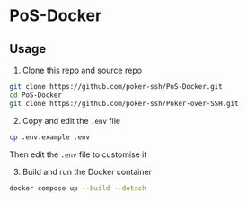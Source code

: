 # PoS-Docker

## Usage

1. Clone this repo and source repo

```bash
git clone https://github.com/poker-ssh/PoS-Docker.git
cd PoS-Docker
git clone https://github.com/poker-ssh/Poker-over-SSH.git
```

2. Copy and edit the `.env` file

```bash
cp .env.example .env
```

Then edit the `.env` file to customise it

3. Build and run the Docker container

```bash
docker compose up --build --detach
```
